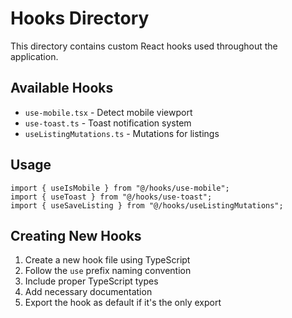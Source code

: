 # Hooks Directory

This directory contains custom React hooks used throughout the application.

## Available Hooks

- `use-mobile.tsx` - Detect mobile viewport
- `use-toast.ts` - Toast notification system
- `useListingMutations.ts` - Mutations for listings

## Usage

```tsx
import { useIsMobile } from "@/hooks/use-mobile";
import { useToast } from "@/hooks/use-toast";
import { useSaveListing } from "@/hooks/useListingMutations";
```

## Creating New Hooks

1. Create a new hook file using TypeScript
2. Follow the `use` prefix naming convention
3. Include proper TypeScript types
4. Add necessary documentation
5. Export the hook as default if it's the only export